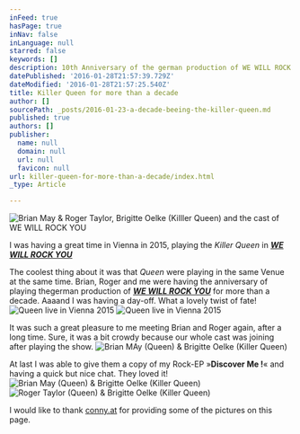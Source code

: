 ```yaml
---
inFeed: true
hasPage: true
inNav: false
inLanguage: null
starred: false
keywords: []
description: 10th Anniversary of the german production of WE WILL ROCK YOU
datePublished: '2016-01-28T21:57:39.729Z'
dateModified: '2016-01-28T21:57:25.540Z'
title: Killer Queen for more than a decade
author: []
sourcePath: _posts/2016-01-23-a-decade-beeing-the-killer-queen.md
published: true
authors: []
publisher:
  name: null
  domain: null
  url: null
  favicon: null
url: killer-queen-for-more-than-a-decade/index.html
_type: Article

---
```

![Brian May & Roger Taylor, Brigitte Oelke (KiIller Queen) and the cast of WE WILL ROCK YOU](https://s3-us-west-2.amazonaws.com/the-grid-img/p/5ca3e2a86151ac0ddc60b1891ccbe75551968e30.jpg)

I was having a great time in Vienna in 2015, playing the _Killer Queen_ in _**[WE WILL ROCK YOU][0]**_

The coolest thing about it was that _Queen_ were playing in the same Venue at the same time. Brian, Roger and me were having the anniversary of playing thegerman production of _**[WE WILL ROCK YOU][0]**_ for more than a decade.  Aaaand I was having  a day-off. What a lovely twist of fate!
![Queen live in Vienna 2015](https://s3-us-west-2.amazonaws.com/the-grid-img/p/d28e2cd34152779401edb0a8debdcec9612e38f6.jpg)
![Queen live in Vienna 2015](https://the-grid-user-content.s3-us-west-2.amazonaws.com/296a6069-af5a-4c61-b8f4-b4a1fe7cc18a.jpg)

It was such a great pleasure to me meeting Brian and Roger again, after a long time. Sure, it was a bit crowdy because our whole cast was joining after playing the show. ![Brian MAy (Queen) & Brigitte Oelke (Killer Queen)](https://s3-us-west-2.amazonaws.com/the-grid-img/p/6fd63cf9511f1541328a04deb126a4b63853249f.jpg)

At last I was able to give them a copy of my Rock-EP »**Discover Me !**« and having a quick but nice chat. They loved  it!
![Brian May (Queen) & Brigitte Oelke (Killer Queen)](https://s3-us-west-2.amazonaws.com/the-grid-img/p/a44518b901270001c3fd0f8d423c435fa74f3814.jpg)
![Roger Taylor (Queen) &  Brigitte Oelke (Killer Queen)](https://s3-us-west-2.amazonaws.com/the-grid-img/p/2ee69a9deb7eeec79ca107533d4db682f3fecc92.jpg)

I would like to thank [conny.at][1] for providing some of the pictures on this page.

[0]: http://www.wewillrockyou.de/
[1]: http://www.conny.at/